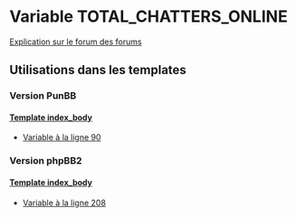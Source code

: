 # Variable TOTAL_CHATTERS_ONLINE
[Explication sur le forum des forums](http://forum.forumactif.com/t294113-listing-des-variables#TOTAL_CHATTERS_ONLINE)
## Utilisations dans les templates
### Version PunBB
#### [Template index_body](punbb/index_body.md)
* [Variable à la ligne 90](../punbb/index_body.tpl#L90)
### Version phpBB2
#### [Template index_body](subsilver/index_body.md)
* [Variable à la ligne 208](../subsilver/index_body.tpl#L208)